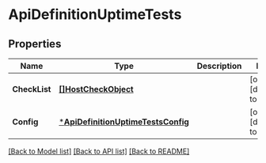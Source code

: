 # ApiDefinitionUptimeTests

## Properties
Name | Type | Description | Notes
------------ | ------------- | ------------- | -------------
**CheckList** | [**[]HostCheckObject**](HostCheckObject.md) |  | [optional] [default to null]
**Config** | [***ApiDefinitionUptimeTestsConfig**](APIDefinition_uptime_tests_config.md) |  | [optional] [default to null]

[[Back to Model list]](../README.md#documentation-for-models) [[Back to API list]](../README.md#documentation-for-api-endpoints) [[Back to README]](../README.md)

